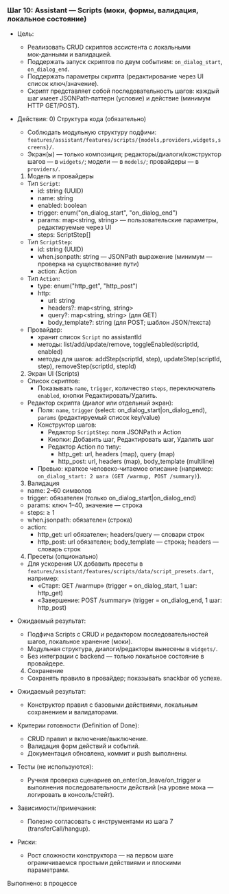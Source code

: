 ### Шаг 10: Assistant — Scripts (моки, формы, валидация, локальное состояние)

- Цель:
  - Реализовать CRUD скриптов ассистента с локальными мок‑данными и валидацией.
  - Поддержать запуск скриптов по двум событиям: `on_dialog_start`, `on_dialog_end`.
  - Поддержать параметры скрипта (редактирование через UI список ключ/значение).
  - Скрипт представляет собой последовательность шагов: каждый шаг имеет JSONPath‑паттерн (условие) и действие (минимум HTTP GET/POST).

- Действия:
  0) Структура кода (обязательно)
  - Соблюдать модульную структуру подфичи: `features/assistant/features/scripts/{models,providers,widgets,screens}/`.
  - Экран(ы) — только композиция; редакторы/диалоги/конструктор шагов — в `widgets/`; модели — в `models/`; провайдеры — в `providers/`.

  1) Модель и провайдеры
  - Тип `Script`:
    - id: string (UUID)
    - name: string
    - enabled: boolean
    - trigger: enum("on_dialog_start", "on_dialog_end")
    - params: map<string, string> — пользовательские параметры, редактируемые через UI
    - steps: ScriptStep[]
  - Тип `ScriptStep`:
    - id: string (UUID)
    - when.jsonpath: string — JSONPath выражение (минимум — проверка на существование пути)
    - action: Action
  - Тип `Action`:
    - type: enum("http_get", "http_post")
    - http:
      - url: string
      - headers?: map<string, string>
      - query?: map<string, string> (для GET)
      - body_template?: string (для POST; шаблон JSON/текста)
  - Провайдер:
    - хранит список `Script` по assistantId
    - методы: list/add/update/remove, toggleEnabled(scriptId, enabled)
    - методы для шагов: addStep(scriptId, step), updateStep(scriptId, step), removeStep(scriptId, stepId)

  2) Экран UI (Scripts)
  - Список скриптов:
    - Показывать `name`, `trigger`, количество `steps`, переключатель `enabled`, кнопки Редактировать/Удалить.
  - Редактор скрипта (диалог или отдельный экран):
    - Поля: `name`, `trigger` (select: on_dialog_start|on_dialog_end), `params` (редактируемый список key/value)
    - Конструктор шагов:
      - Редактор `ScriptStep`: поля JSONPath и Action
      - Кнопки: Добавить шаг, Редактировать шаг, Удалить шаг
      - Редактор Action по типу:
        - http_get: url, headers (map), query (map)
        - http_post: url, headers (map), body_template (multiline)
    - Превью: краткое человеко‑читаемое описание (например: `on_dialog_start: 2 шага (GET /warmup, POST /summary)`).

  3) Валидация
  - name: 2–60 символов
  - trigger: обязателен (только on_dialog_start|on_dialog_end)
  - params: ключ 1–40, значение — строка
  - steps: ≥ 1
  - when.jsonpath: обязателен (строка)
  - action:
    - http_get: url обязателен; headers/query — словари строк
    - http_post: url обязателен; body_template — строка; headers — словарь строк

  4) Пресеты (опционально)
  - Для ускорения UX добавить пресеты в `features/assistant/features/scripts/data/script_presets.dart`, например:
    - «Старт: GET /warmup» (trigger = on_dialog_start, 1 шаг: http_get)
    - «Завершение: POST /summary» (trigger = on_dialog_end, 1 шаг: http_post)

- Ожидаемый результат:
  - Подфича Scripts с CRUD и редактором последовательностей шагов, локальное хранение (моки).
  - Модульная структура, диалоги/редакторы вынесены в `widgets/`.
  - Без интеграции с backend — только локальное состояние в провайдере.

  4) Сохранение
  - Сохранять правило в провайдер; показывать snackbar об успехе.

- Ожидаемый результат:
  - Конструктор правил с базовыми действиями, локальным сохранением и валидаторами.

- Критерии готовности (Definition of Done):
  - CRUD правил и включение/выключение.
  - Валидация форм действий и событий.
  - Документация обновлена, коммит и push выполнены.

- Тесты (не используются):
  - Ручная проверка сценариев on_enter/on_leave/on_trigger и выполнения последовательности действий (на уровне мока — логировать в консоль/стейт).

- Зависимости/примечания:
  - Полезно согласовать с инструментами из шага 7 (transferCall/hangup).

- Риски:
  - Рост сложности конструктора — на первом шаге ограничиваемся простыми действиями и плоскими параметрами.

Выполнено: в процессе

